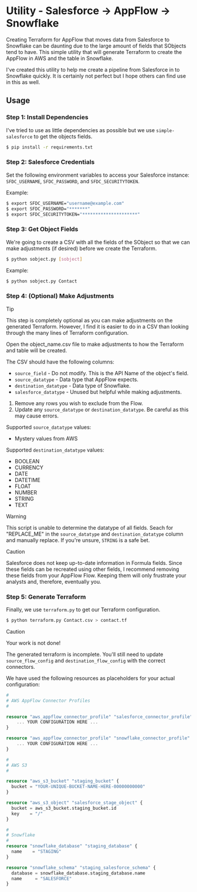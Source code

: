 # Utility - Salesforce -> AppFlow -> Snowflake

Creating Terraform for AppFlow that moves data from Salesforce to Snowflake can
be daunting due to the large amount of fields that SObjects tend to have. This
simple utility that will generate Terraform to create the AppFlow in AWS and the
table in Snowflake.

I've created this utility to help me create a pipeline from Salesforce in to
Snowflake quickly. It is certainly not perfect but I hope others can find use
in this as well.

## Usage

### Step 1: Install Dependencies

I've tried to use as little dependencies as possible but we use
`simple-salesforce` to get the objects fields.

```sh
$ pip install -r requirements.txt
```

### Step 2: Salesforce Credentials

Set the following environment variables to access your Salesforce instance:
`SFDC_USERNAME`, `SFDC_PASSWORD`, and `SFDC_SECURITYTOKEN`.

Example:
```sh
$ export SFDC_USERNAME="username@example.com"
$ export SFDC_PASSWORD="*******"
$ export SFDC_SECURITYTOKEN="*********************"
```

### Step 3: Get Object Fields

We're going to create a CSV with all the fields of the SObject so that we can
make adjustments (if desired) before we create the Terraform.

```sh
$ python sobject.py [sobject]
```

Example:
```sh
$ python sobject.py Contact
```

### Step 4: (Optional) Make Adjustments

> [!TIP]
> This step is completely optional as you can make adjustments on the generated
> Terraform. However, I find it is easier to do in a CSV than looking through
> the many lines of Terraform configuration.

Open the object_name.csv file to make adjustments to how the Terraform and table
will be created.

The CSV should have the following columns:
* `source_field` - Do not modify. This is the API Name of the object's field.
* `source_datatype` - Data type that AppFlow expects.
* `destination_datatype` - Data type of Snowflake.
* `salesforce_datatype` - Unused but helpful while making adjustments.

1. Remove any rows you wish to exclude from the Flow.
2. Update any `source_datatype` or `destination_datatype`. Be careful as this
   may cause errors.

Supported `source_datatype` values:
* Mystery values from AWS

Supported `destination_datatype` values:
* BOOLEAN
* CURRENCY
* DATE
* DATETIME
* FLOAT
* NUMBER
* STRING
* TEXT

> [!WARNING]
> This script is unable to determine the datatype of all fields. Seach for
> "REPLACE_ME" in the `source_datatype` and `destination_datatype` column and
> manually replace. If you're unsure, `STRING` is a safe bet.

> [!CAUTION]
> Salesforce does not keep up-to-date information in Formula fields. Since these
> fields can be recreated using other fields, I recommend removing these fields
> from your AppFlow Flow. Keeping them will only frustrate your analysts and,
> therefore, eventually you.

### Step 5: Generate Terraform

Finally, we use `terraform.py` to get our Terraform configuration.

```sh
$ python terraform.py Contact.csv > contact.tf
```

> [!CAUTION]
> Your work is not done!
>
> The generated terraform is incomplete. You'll still need to update
> `source_flow_config` and `destination_flow_config` with the correct
> connectors.

We have used the following resources as placeholders for your actual
configuration:

```tf
#
# AWS AppFlow Connector Profiles
#

resource "aws_appflow_connector_profile" "salesforce_connector_profile" {
	... YOUR CONFIGURATION HERE ...
}

resource "aws_appflow_connector_profile" "snowflake_connector_profile" {
	... YOUR CONFIGURATION HERE ...
}

#
# AWS S3
#

resource "aws_s3_bucket" "staging_bucket" {
  bucket = "YOUR-UNIQUE-BUCKET-NAME-HERE-00000000000"
}

resource "aws_s3_object" "salesforce_stage_object" {
  bucket = aws_s3_bucket.staging_bucket.id
  key    = "/"
}

#
# Snowflake
#
resource "snowflake_database" "staging_database" {
  name    = "STAGING"
}

resource "snowflake_schema" "staging_salesforce_schema" {
  database = snowflake_database.staging_database.name
  name     = "SALESFORCE"
}
```
